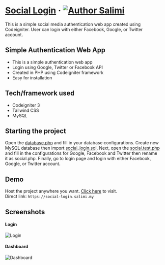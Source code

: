 # [Social Login](https://social-login.salimi.my) &middot; [![Author Salimi](https://img.shields.io/badge/Author-Salimi-%3C%3E)](https://www.linkedin.com/in/mohamad-salimi/)

This is a simple social media authentication web app created using Codeigniter. User can login with either Facebook, Google, or Twitter account.

## Simple Authentication Web App

- This is a simple authentication web app
- Login using Google, Twitter or Facebook API
- Created in PHP using Codeigniter framework
- Easy for installation

## Tech/framework used

- Codeigniter 3
- Tailwind CSS
- MySQL

## Starting the project

Open the [database.php](/application/config/database.php) and fill in your database configurations. Create new MySQL database then import [social_login.sql](/social_login.sql). Next, open the [social.test.php](/application/config/social.test.php) and fill in the configurations for Google, Facebook and Twitter then rename it as social.php. Finally, go to login page and login with either Facebook, Google, or Twitter account.

## Demo

Host the project anywhere you want. [Click here](https://social-login.salimi.my) to visit.
<br>
Direct link: `https://social-login.salimi.my`

## Screenshots

#### Login

![Login](/screenshots/screenshot-1.png)

#### Dashboard

![Dashboard](/screenshots/screenshot-2.png)
